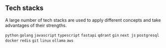 ## Tech stacks

A large number of tech stacks are used to apply different concepts and take advantages of their strengths.

`python` `golang` `javascript` `typescript` `fastapi` `qdrant` `gin` `next js` `postgresql` `docker` `redis` `git` `linux` `ollama` `aws`